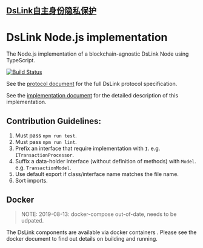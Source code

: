 ## [DsLink自主身份隐私保护](http://www.dslink.net/)
# DsLink Node.js implementation
The Node.js implementation of a blockchain-agnostic DsLink Node using TypeScript.

[![Build Status](https://travis-ci.org/decentralized-identity/DsLink.svg?branch=master)](https://travis-ci.org/decentralized-identity/DsLink)

See the [protocol document](docs/protocol.md) for the full DsLink protocol specification.

See the [implementation document](docs/implementation.md) for the detailed description of this implementation.


## Contribution Guidelines:

1. Must pass `npm run test`.
1. Must pass `npm run lint`.
1. Prefix an interface that require implementation with `I`. e.g. `ITransactionProcessor`.
1. Suffix a data-holder interface (without definition of methods) with `Model`. e.g. `TransactionModel`.
1. Use default export if class/interface name matches the file name.
1. Sort imports.

## Docker
> NOTE: 2019-08-13: docker-compose out-of-date, needs to be udpated.

The DsLink components are available via docker containers . Please see the docker document to find out details on building and running.
